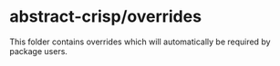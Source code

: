 # abstract-crisp/overrides

This folder contains overrides which will automatically be required by package users.
